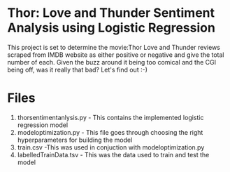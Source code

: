 # Thor: Love and Thunder Sentiment Analysis using Logistic Regression
This project is set to determine the movie:Thor Love and Thunder reviews scraped from IMDB website as either positive or negative and give the total number of each. Given the buzz around it being too comical and the CGI being off, was it really that bad? Let's find out :-)

# Files
1. thorsentimentanlysis.py - This contains the implemented logistic regression model
2. modeloptimization.py - This file goes through choosing the right hyperparameters for building the model
3. train.csv -This was used in conjuction with modeloptimization.py
4. labelledTrainData.tsv - This was the data used to train and test the model



